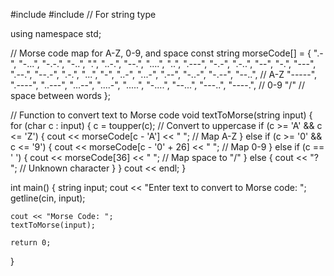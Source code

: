 #include <iostream>
#include <string> // For string type

using namespace std;

// Morse code map for A-Z, 0-9, and space
const string morseCode[] = {
    ".-", "-...", "-.-.", "-..", ".", "..-.", "--.", "....", "..", ".---", "-.-", ".-..", "--", "-.", "---", 
    ".--.", "--.-", ".-.", "...", "-", "..-", "...-", ".--", "-..-", "-.--", "--..", // A-Z
    "-----", ".----", "..---", "...--", "....-", ".....", "-....", "--...", "---..", "----.", // 0-9
    "/" // space between words
};

// Function to convert text to Morse code
void textToMorse(string input) {
    for (char c : input) {
        c = toupper(c); // Convert to uppercase
        if (c >= 'A' && c <= 'Z') {
            cout << morseCode[c - 'A'] << " "; // Map A-Z
        } else if (c >= '0' && c <= '9') {
            cout << morseCode[c - '0' + 26] << " "; // Map 0-9
        } else if (c == ' ') {
            cout << morseCode[36] << " "; // Map space to "/"
        } else {
            cout << "? "; // Unknown character
        }
    }
    cout << endl;
}

int main() {
    string input;
    cout << "Enter text to convert to Morse code: ";
    getline(cin, input);

    cout << "Morse Code: ";
    textToMorse(input);

    return 0;
}

